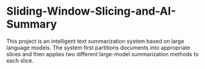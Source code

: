 # Sliding-Window-Slicing-and-AI-Summary
This project is an intelligent text summarization system based on large language models. The system first partitions documents into appropriate slices and then applies two different large-model summarization methods to each slice.
